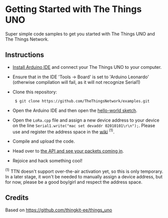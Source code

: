 # Getting Started with The Things UNO

Super simple code samples to get you started with The Things UNO and The Things Network.

## Instructions

 * [Install Arduino IDE](https://www.arduino.cc/en/Main/Software) and connect your The Things UNO to your computer.
 * Ensure that in the IDE 'Tools -> Board' is set to 'Arduino Leonardo' (otherwise compilation will fail, as it will not recognize Serial1)
 * Clone this repository:

        $ git clone https://github.com/TheThingsNetwork/examples.git

 * Open the Arduino IDE and then open the [hello-world sketch](hello-world/hello-world.ino).
 * Open the `LoRa.cpp` file and assign a new device address to your device on the line `Serial1.write("mac set devaddr 02010101\r\n");`. Please use and register the address space in the [wiki](http://thethingsnetwork.org/wiki/AddressSpace) <sup>(1)</sup>.
 * Compile and upload the code.
 * Head over to [the API and see your packets coming in](http://thethingsnetwork.org/api/v0/nodes/02010101/).
 * Rejoice and hack something cool!

<sup>(1)</sup> TTN doesn't support over-the-air activation yet, so this is only temporary. In a later stage, it won't be needed to manually assign a device address, but for now, please be a good boy/girl and respect the address space.

## Credits
Based on https://github.com/thingkit-ee/things_uno